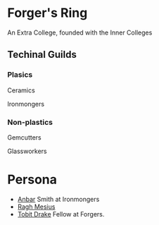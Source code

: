 # Forger's Ring

An Extra College, founded with the Inner Colleges 

## Techinal Guilds

### Plasics

Ceramics

Ironmongers

### Non-plastics

Gemcutters

Glassworkers

# Persona

* [Anbar](/p/anbar_barzil.md) Smith at Ironmongers
* [Ragh Mesius](p/ragh.md)
* [Tobit Drake](/p/tobit_drake.md) Fellow at Forgers.
